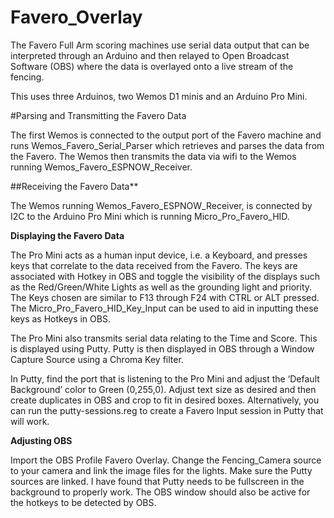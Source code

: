 # Favero_Overlay

The Favero Full Arm scoring machines use serial data output that can be interpreted through an Arduino and then relayed to Open Broadcast Software (OBS) where the data is overlayed onto a live stream of the fencing.

This uses three Arduinos, two Wemos D1 minis and an Arduino Pro Mini.

#Parsing and Transmitting the Favero Data

The first Wemos is connected to the output port of the Favero machine and runs Wemos_Favero_Serial_Parser which retrieves and parses the data from the Favero. The Wemos then transmits the data via wifi to the Wemos running Wemos_Favero_ESPNOW_Receiver.

##Receiving the Favero Data**

The Wemos running Wemos_Favero_ESPNOW_Receiver, is connected by I2C to the Arduino Pro Mini which is running Micro_Pro_Favero_HID.

**Displaying the Favero Data**

The Pro Mini acts as a human input device, i.e. a Keyboard, and presses keys that correlate to the data received from the Favero. The keys are associated with Hotkey in OBS and toggle the visibility of the displays such as the Red/Green/White Lights as well as the grounding light and priority. The Keys chosen are similar to F13 through F24 with CTRL or ALT pressed. The Micro_Pro_Favero_HID_Key_Input can be used to aid in inputting these keys as Hotkeys in OBS.

The Pro Mini also transmits serial data relating to the Time and Score. This is displayed using Putty. Putty is then displayed in OBS through a Window Capture Source using a Chroma Key filter.

In Putty, find the port that is listening to the Pro Mini and adjust the ‘Default Background’ color to Green (0,255,0). Adjust text size as desired and then create duplicates in OBS and crop to fit in desired boxes. Alternatively, you can run the putty-sessions.reg to create a Favero Input session in Putty that will work.

**Adjusting OBS**

Import the OBS Profile Favero Overlay. Change the Fencing_Camera source to your camera and link the image files for the lights. Make sure the Putty sources are linked. I have found that Putty needs to be fullscreen in the background to properly work. The OBS window should also be active for the hotkeys to be detected by OBS.

